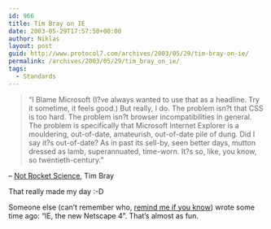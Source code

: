 ```yaml
---
id: 966
title: Tim Bray on IE
date: 2003-05-29T17:57:50+00:00
author: Niklas
layout: post
guid: http://www.protocol7.com/archives/2003/05/29/tim-bray-on-ie/
permalink: /archives/2003/05/29/tim_bray_on_ie/
tags:
  - Standards
---
```

<div class='microid-94e6547e2613356aececa781e7ac457ec7fc26b8'>
  <blockquote cite="http://www.tbray.org/ongoing/When/200x/2003/05/28/CSS-IE">
    <p>
      &#8220;I Blame Microsoft (I?ve always wanted to use that as a headline. Try it sometime, it feels good.) But really, I do. The problem isn?t that CSS is too hard. The problem isn?t browser incompatibilities in general. The problem is specifically that Microsoft Internet Explorer is a mouldering, out-of-date, amateurish, out-of-date pile of dung. Did I say it?s out-of-date? As in past its sell-by, seen better days, mutton dressed as lamb, superannuated, time-worn. It?s so, like, you know, so twentieth-century.&#8221;
    </p>
  </blockquote>
  
  <p>
    &#8211; <a href="http://www.tbray.org/ongoing/When/200x/2003/05/28/CSS-IE">Not Rocket Science</a>, Tim Bray
  </p>
  
  <p>
    That really made my day :-D
  </p>
  
  <p>
    Someone else (can&#8217;t remember who, <a href="mailto:niklas@protocol7.com">remind me if you know</a>) wrote some time ago: &#8220;IE, the new Netscape 4&#8221;. That&#8217;s almost as fun.
  </p>
</div>